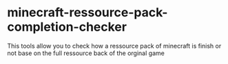 # minecraft-ressource-pack-completion-checker
This tools allow you to check how a ressource pack of minecraft is finish or not base on the full ressource back of the orginal game
